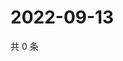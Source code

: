 # 2022-09-13

共 0 条

<!-- BEGIN WEIBO -->
<!-- 最后更新时间 Tue Sep 13 2022 04:19:05 GMT+0800 (China Standard Time) -->

<!-- END WEIBO -->
